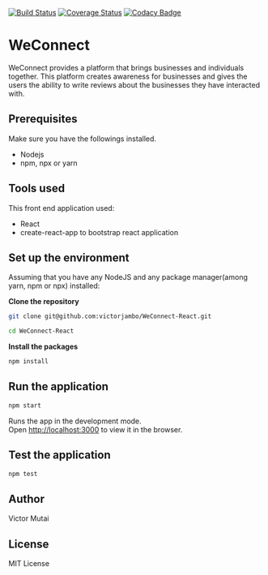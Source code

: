 [![Build Status](https://travis-ci.org/victorjambo/WeConnect-React.svg?branch=master)](https://travis-ci.org/victorjambo/WeConnect-React)
[![Coverage Status](https://coveralls.io/repos/github/victorjambo/WeConnect-React/badge.svg?branch=development)](https://coveralls.io/github/victorjambo/WeConnect-React?branch=development)
[![Codacy Badge](https://api.codacy.com/project/badge/Grade/bf5b3e820f444c84a921aea468d0e614)](https://www.codacy.com/project/victorjambo/WeConnect-React/dashboard?utm_source=github.com&amp;utm_medium=referral&amp;utm_content=victorjambo/WeConnect-React&amp;utm_campaign=Badge_Grade_Dashboard)

# WeConnect

WeConnect provides a platform that brings businesses and individuals together. This platform creates awareness for businesses and gives the users the ability to write reviews about the businesses they have interacted with. 

## Prerequisites

Make sure you have the followings installed.

* Nodejs
* npm, npx or yarn

## Tools used

This front end application used:

* React 
* create-react-app to bootstrap react application

## Set up the environment

Assuming that you have any NodeJS and any package manager(among yarn, npm or npx) installed:

**Clone the repository**

```sh
git clone git@github.com:victorjambo/WeConnect-React.git
```

```sh
cd WeConnect-React
```

**Install the packages**

```sh
npm install
```

## Run the application

```sh
npm start
```
Runs the app in the development mode.<br>
Open [http://localhost:3000](http://localhost:3000) to view it in the browser.

## Test the application
```sh
npm test
```


## Author

Victor Mutai



## License

MIT License
